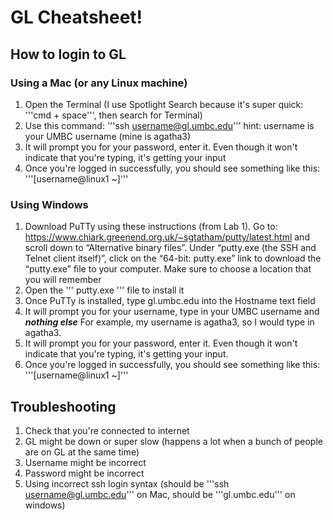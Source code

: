 # GL Cheatsheet!

## How to login to GL

### Using a Mac (or any Linux machine)
1. Open the Terminal (I use Spotlight Search because it's super quick: '''cmd + space''', then search for Terminal)
2. Use this command: '''ssh username@gl.umbc.edu''' hint: username is your UMBC username (mine is agatha3)
3. It will prompt you for your password, enter it. Even though it won't indicate that you're typing, it's getting your input
4. Once you're logged in successfully, you should see something like this: '''[username@linux1 ~]'''


### Using Windows
1. Download PuTTy using these instructions (from Lab 1). Go to: https://www.chiark.greenend.org.uk/~sgtatham/putty/latest.html and scroll
down to “Alternative binary files”. Under “putty.exe (the SSH and Telnet client
itself)”, click on the “64-bit: putty.exe” link to download the “putty.exe” file to your
computer. Make sure to choose a location that you will remember
2. Open the ''' putty.exe ''' file to install it
3. Once PuTTy is installed, type gl.umbc.edu into the Hostname text field
4. It will prompt you for your username, type in your UMBC username and ***nothing else*** For example, my username is agatha3, so I would type in agatha3.
5. It will prompt you for your password, enter it. Even though it won't indicate that you're typing, it's getting your input.
6. Once you're logged in successfully, you should see something like this: '''[username@linux1 ~]'''

## Troubleshooting
1. Check that you're connected to internet
2. GL might be down or super slow (happens a lot when a bunch of people are on GL at the same time)
3. Username might be incorrect
4. Password might be incorrect
5. Using incorrect ssh login syntax (should be '''ssh username@gl.umbc.edu''' on Mac, should be '''gl.umbc.edu''' on windows)
